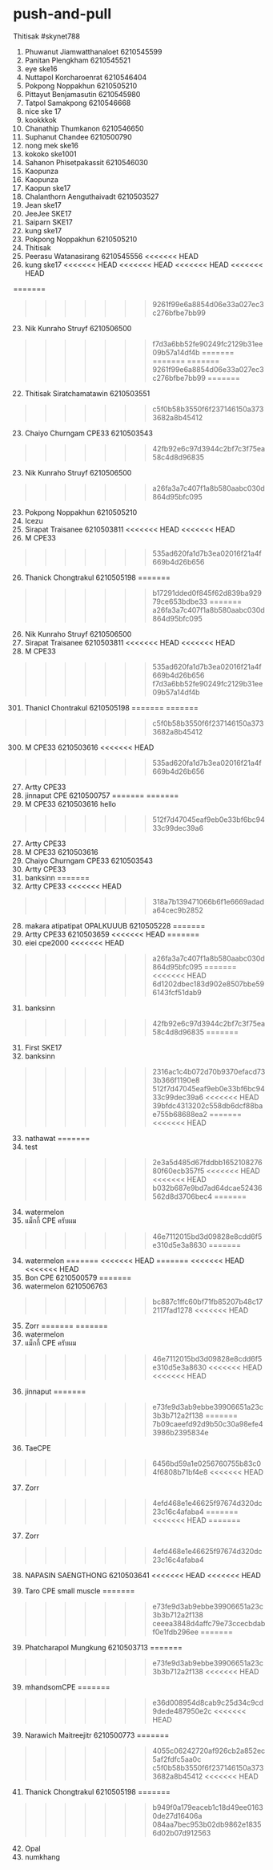 # push-and-pull
Thitisak
#skynet788
1. Phuwanut Jiamwatthanaloet 6210545599
2. Panitan Plengkham 6210545521
3. eye ske16
4. Nuttapol Korcharoenrat 6210546404
5. Pokpong Noppakhun 6210505210
6. Pittayut Benjamasutin 6210545980
7. Tatpol Samakpong 6210546668
7. nice ske 17
8. kookkkok
9. Chanathip Thumkanon 6210546650
10. Suphanut Chandee 6210500790
11. nong mek ske16
12. kokoko ske1001
12. Sahanon Phisetpakassit 6210546030   
13. Kaopunza
13. Kaopunza 
13. Kaopun ske17
14. Chalanthorn Aenguthaivadt 6210503527
15. Jean ske17
16. JeeJee SKE17
17. Saiparn SKE17
18. kung ske17
19. Pokpong Noppakhun 6210505210
20. Thitisak
21. Peerasu Watanasirang 6210545556
<<<<<<< HEAD
22. kung ske17
<<<<<<< HEAD
<<<<<<< HEAD
<<<<<<< HEAD
<<<<<<< HEAD

=======
>>>>>>> 9261f99e6a8854d06e33a027ec3c276bfbe7bb99
23. Nik Kunraho Struyf 6210506500
>>>>>>> f7d3a6bb52fe90249fc2129b31ee09b57a14df4b
=======
=======
=======
>>>>>>> 9261f99e6a8854d06e33a027ec3c276bfbe7bb99
=======
22. Thitisak Siratchamatawin 6210503551
>>>>>>> c5f0b58b3550f6f237146150a3733682a8b45412
23. Chaiyo Churngam CPE33 6210503543
>>>>>>> 42fb92e6c97d3944c2bf7c3f75ea58c4d8d96835
23. Nik Kunraho Struyf 6210506500
>>>>>>> a26fa3a7c407f1a8b580aabc030d864d95bfc095
23. Pokpong Noppakhun 6210505210
24. Icezu
25. Sirapat Traisanee 6210503811
<<<<<<< HEAD
<<<<<<< HEAD
300. M CPE33
>>>>>>> 535ad620fa1d7b3ea02016f21a4f669b4d26b656
26. Thanick Chongtrakul 6210505198
=======
>>>>>>> b17291dded0f845f62d839ba92979ce653bdbe33
=======
>>>>>>> a26fa3a7c407f1a8b580aabc030d864d95bfc095
26. Nik Kunraho Struyf 6210506500
25. Sirapat Traisanee 6210503811
<<<<<<< HEAD
<<<<<<< HEAD
300. M CPE33
>>>>>>> 535ad620fa1d7b3ea02016f21a4f669b4d26b656
>>>>>>> f7d3a6bb52fe90249fc2129b31ee09b57a14df4b
301. Thanicl Chontrakul 6210505198
=======
=======
>>>>>>> c5f0b58b3550f6f237146150a3733682a8b45412
300. M CPE33 6210503616
<<<<<<< HEAD
>>>>>>> 535ad620fa1d7b3ea02016f21a4f669b4d26b656
27. Artty CPE33
28. jinnaput CPE 6210500757
=======
=======
300. M CPE33 6210503616 hello
>>>>>>> 512f7d47045eaf9eb0e33bf6bc9433c99dec39a6
27. Artty CPE33
123456789. M CPE33 6210503616
28. Chaiyo Churngam CPE33 6210503543
29. Artty CPE33
30. banksinn
=======
27. Artty CPE33
<<<<<<< HEAD
>>>>>>> 318a7b139471066b6f1e6669adada64cec9b2852
28. makara atipatipat OPALKUUUB 6210505228
=======
29. Artty CPE33 6210503659
<<<<<<< HEAD
=======
30. eiei cpe2000
<<<<<<< HEAD
>>>>>>> a26fa3a7c407f1a8b580aabc030d864d95bfc095
=======
<<<<<<< HEAD
>>>>>>> 6d1202dbec183d902e8507bbe596143fcf51dab9
31. banksinn
>>>>>>> 42fb92e6c97d3944c2bf7c3f75ea58c4d8d96835
=======
31. First SKE17
32. banksinn
>>>>>>> 2316ac1c4b072d70b9370efacd733b366f1190e8
>>>>>>> 512f7d47045eaf9eb0e33bf6bc9433c99dec39a6
<<<<<<< HEAD
>>>>>>> 39bfdc4313202c558db6dcf88bae755b68688ea2
=======
<<<<<<< HEAD
33. nathawat
=======
33. test
>>>>>>> 2e3a5d485d67fddbb165210827680f60ecb357f5
<<<<<<< HEAD
<<<<<<< HEAD
>>>>>>> b032b687e9bd7ad64dcae52436562d8d3706bec4
=======
34. watermelon
35. แม็กกี้ CPE ครับผม
>>>>>>> 46e7112015bd3d09828e8cdd6f5e310d5e3a8630
=======
34. watermelon
=======
<<<<<<< HEAD
=======
<<<<<<< HEAD
<<<<<<< HEAD
34. Bon CPE 6210500579
=======
35. watermelon 6210506763
>>>>>>> bc887c1ffc60bf71fb85207b48c172117fad1278
<<<<<<< HEAD
35. Zorr
=======
=======
34. watermelon
35. แม็กกี้ CPE ครับผม
>>>>>>> 46e7112015bd3d09828e8cdd6f5e310d5e3a8630
<<<<<<< HEAD
<<<<<<< HEAD
36. jinnaput
=======
>>>>>>> e73fe9d3ab9ebbe39906651a23c3b3b712a2f138
=======
>>>>>>> 7b09caeefd92d9b50c30a98efe43986b2395834e
36. TaeCPE
>>>>>>> 6456bd59a1e0256760755b83c04f6808b71bf4e8
<<<<<<< HEAD
37. Zorr
>>>>>>> 4efd468e1e46625f97674d320dc23c16c4afaba4
=======
<<<<<<< HEAD
=======
37. Zorr
>>>>>>> 4efd468e1e46625f97674d320dc23c16c4afaba4
38. NAPASIN SAENGTHONG 6210503641
<<<<<<< HEAD
<<<<<<< HEAD

40. Taro CPE small muscle
=======
>>>>>>> e73fe9d3ab9ebbe39906651a23c3b3b712a2f138
>>>>>>> ceeea3848d4affc79e73ccecbdabf0e1fdb296ee
=======
39. Phatcharapol Mungkung 6210503713
=======
>>>>>>> e73fe9d3ab9ebbe39906651a23c3b3b712a2f138
<<<<<<< HEAD
39. mhandsomCPE
=======
>>>>>>> e36d008954d8cab9c25d34c9cd9dede487950e2c
<<<<<<< HEAD
39. Narawich Maitreejitr 6210500773
=======
>>>>>>> 4055c06242720af926cb2a852ec5af2fdfc5aa0c
>>>>>>> c5f0b58b3550f6f237146150a3733682a8b45412
<<<<<<< HEAD
41. Thanick Chongtrakul 6210505198
=======
>>>>>>> b949f0a179eaceb1c18d49ee01630de27d16406a
>>>>>>> 084aa7bec953b02db9862e18356d02b07d912563
42. Opal
43. numkhang
